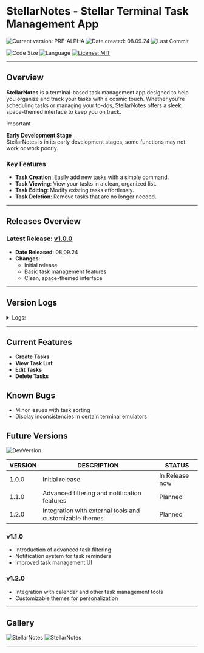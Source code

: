 # StellarNotes - Stellar Terminal Task Management App

![Current version: PRE-ALPHA](https://img.shields.io/github/v/release/MaxPopsuy/StellarNotes?style=for-the-badge&labelColor=222&color=purple)
![Date created: 08.09.24](https://img.shields.io/badge/date%20created-08.09.24-purple?style=for-the-badge&labelColor=222)
![Last Commit](https://img.shields.io/github/last-commit/MaxPopsuy/StellarNotes/master?style=for-the-badge&labelColor=222&color=purple)

![Code Size](https://img.shields.io/github/languages/code-size/MaxPopsuy/StellarNotes?style=for-the-badge&labelColor=222&color=purple)
![Language](https://img.shields.io/github/languages/top/MaxPopsuy/StellarNotes?style=for-the-badge&labelColor=222&color=purple)
[![License: MIT](https://img.shields.io/badge/License-MIT-purple.svg?style=for-the-badge&labelColor=222)](https://github.com/MaxPopsuy/StellarNotes/blob/master/LICENSE.md)

---

## Overview

**StellarNotes** is a terminal-based task management app designed to help you organize and track your tasks with a cosmic touch. Whether you're scheduling tasks or managing your to-dos, StellarNotes offers a sleek, space-themed interface to keep you on track.

> [!IMPORTANT]
> **Early Development Stage**  
> StellarNotes is in its early development stages, some functions may not work or work poorly.

### Key Features

- **Task Creation**: Easily add new tasks with a simple command.
- **Task Viewing**: View your tasks in a clean, organized list.
- **Task Editing**: Modify existing tasks effortlessly.
- **Task Deletion**: Remove tasks that are no longer needed.

---

## Releases Overview

### Latest Release: [v1.0.0](https://github.com/MaxPopsuy/StellarNotes/releases/tag/v1.0.0)

- **Date Released**: 08.09.24
- **Changes**:
  - Initial release
  - Basic task management features
  - Clean, space-themed interface

---

## Version Logs

<details>
  <summary>Logs:</summary>
   
| VERSION | DESCRIPTION | STATUS |
| ------- | ----------- | ------ |
| 1.0.0   | Initial release with basic task management features | Inwork |
</details>

---

## Current Features

- **Create Tasks**
- **View Task List**
- **Edit Tasks**
- **Delete Tasks**

## Known Bugs

- Minor issues with task sorting
- Display inconsistencies in certain terminal emulators

## Future Versions

![DevVersion](https://img.shields.io/badge/dev%20version-1.0.0-purple?style=for-the-badge&labelColor=222)

| VERSION | DESCRIPTION | STATUS |
| ------- | ----------- | ------ |
| 1.0.0   | Initial release | In Release now |
| 1.1.0   | Advanced filtering and notification features | Planned |
| 1.2.0   | Integration with external tools and customizable themes | Planned |

### v1.1.0

- Introduction of advanced task filtering
- Notification system for task reminders
- Improved task management UI

### v1.2.0

- Integration with calendar and other task management tools
- Customizable themes for personalization

---

## Gallery

![StellarNotes](https://github.com/YourUsername/NebulaTasks/blob/master/images/nebulatasks.png)
![StellarNotes](https://github.com/YourUsername/NebulaTasks/blob/master/images/nebulatasks2.png)

---
